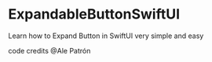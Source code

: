 # ExpandableButtonSwiftUI
Learn how to Expand Button in SwiftUI very simple and easy

code credits @Ale Patrón 



